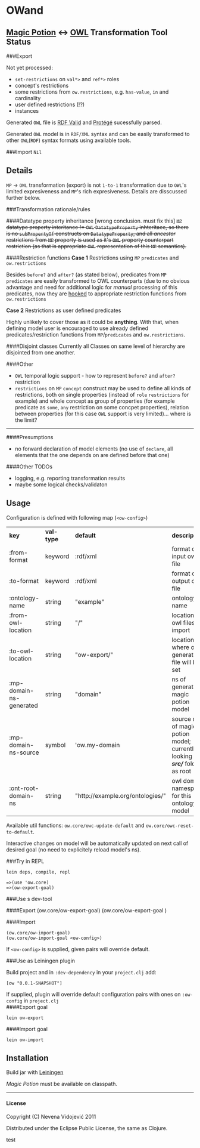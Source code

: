 OWand
=====
[Magic Potion][mp] <-> [OWL][owl] Transformation Tool
Status
------


###Export

Not yet processed:
	
* `set-restrictions` on `val*>` and `ref*>` roles
* concept's restrictions
* some restrictions from `ow.restrictions`, e.g. `has-value`, `in` and cardinality
* user defined restrictions (!?)
* instances

Generated `OWL` file is [RDF Valid][rdfv] and [Protégé][prot] sucessfully parsed.

Generated `OWL` model is in `RDF/XML` syntax and can be easily transformed to other `OWL`(`RDF`) syntax formats using available tools.

###Import
`Nil`
	
Details
----

`MP` -> `OWL` transformation (export) is not  `1-to-1` transformation due to `OWL`'s limited expresiveness and `MP`'s rich expresiveness. Details are disscussed further below.

###Transformation rationale/rules


####Datatype property inheritance [wrong conclusion. must fix this]
<s>
`MP` datatype property interitance != `OWL` `DatatypeProperty` inhteritace, so there is no `subPropertyOf` constructs on `DatatypeProperty`, and all *ancestor* restrictions from `MP` property is used as it's `OWL` property counterpart restriction (as that is appropriate `OWL` representation of this `MP` semantics).
</s>

####Restriction functions
**Case 1** Restrictions using `MP` `predicates` and `ow.restrictions`

Besides `before?` and `after?` (as stated below), predicates from `MP` `predicates` are easily transformed to OWL counterparts (due to no obvious advantage and need for additional logic for *manual* processing of this predicates, now they are [hooked][hook] to appropriate restriction functions from `ow.restrictions`

**Case 2** Restrictions as user defined predicates

Highly unlikely to cover those as it could be **anything**. With that, when defining model user is encouraged to use already defined predicates/restriction functions from `MP`/`predicates` and `ow.restrictions`.

####Disjoint classes
Currently all Classes on same level of hierarchy are disjointed from one another.

####Other

- `OWL` temporal logic support - how to represent `before?` and `after?` restriction
- `restrictions` on `MP` `concept` construct may be used to define all kinds of restrictions, both on single properties (instead of `role` `restrictions` for example) and whole concept as group of properties (for example predicate as `some`, `any` restriction on some concpet properties), relation between properties (for this case `OWL` support is very limited)... where is the limit?

---

####Presumptions
- no forward declaration of model elements (no use of `declare`, all elements that the one depends on are defined before that one)

####Other TODOs
- logging, e.g. reporting transformation results
- maybe some logical checks/validaton

Usage
-----

Configuration is defined with following map (`<ow-config>`)

<table>
<tr><td><b>key</b></td><td><b>val-type</b></td><td><b>default</b></td><td><b>description</b></td><td><b>now used</b></td></tr>

<tr><td>:from-format</td><td>keyword</td><td>:rdf/xml</td><td>format of input owl file</td><td>no</td></tr>
<tr><td>:to-format</td><td>keyword</td><td>:rdf/xml</td><td>format of output owl file</td><td>no</td></tr>
<tr><td>:ontology-name</td><td>string</td><td>"example"</td><td>ontology name</td><td>yes</td></tr>
<tr><td>:from-owl-location</td><td>string</td><td>"/"</td><td>location of owl files for import</td><td>no</td></tr>
<tr><td>:to-owl-location</td><td>string</td><td>"ow-export/"</td><td>location where owl generated file will be set</td><td>yes</td></tr>
<tr><td>:mp-domain-ns-generated</td><td>string</td><td>"domain"</td><td>ns of generated magic potion model </td><td>no</td></tr>
<tr><td>:mp-domain-ns-source</td><td>symbol</td><td>'ow.my-domain</td><td>source ns of magic potion model; currently looking in <i><b>src/</b></i> folder as root</td><td>yes</td></tr>
<tr><td>:ont-root-domain-ns</td><td>string</td><td>"http://example.org/ontologies/"</td><td>owl domain namespace for this ontology model</td><td>yes</td></tr>
</table>

Available util functions: `ow.core/owc-update-default` and `ow.core/owc-reset-to-default`.

Interactive changes on model will be automatically updated on next call of desired goal (no need to explicitely reload model's ns).

###Try in REPL

    lein deps, compile, repl

    =>(use 'ow.core)
    =>(ow-export-goal)

###Use s dev-tool

####Export
	(ow.core/ow-export-goal)
	(ow.core/ow-export-goal <ow-config>)

####Import
	
	(ow.core/ow-import-goal)
	(ow.core/ow-import-goal <ow-config>)

If `<ow-config>` is supplied, given pairs will override default.

###Use as Leiningen plugin

Build project and in `:dev-dependency` in your `project.clj` add:

    [ow "0.0.1-SNAPSHOT"]

If supplied, plugin will override default configuration pairs with ones on `:ow-config` in `project.clj`   
####Export goal

	lein ow-export

####Import goal

	lein ow-import

## Installation

Build jar with [Leiningen][lein]

*Magic Potion* must be available on classpath. 
<br/>

-----------
#### License

Copyright (C) Nevena Vidojević 2011

Distributed under the Eclipse Public License, the same as Clojure.


<s>test</s>


[lein]: https://github.com/technomancy/leiningen
[owconfig]: https://github.com/nevenavv/OWand/blob/master/src/ow/core.clj#L4
[rdfv]: http://www.w3.org/RDF/Validator
[prot]: http://protege.stanford.edu/
[mp]: http://www.uncomplicate.org/magicpotion
[owl]: http://www.w3.org/2007/OWL/wiki/OWL_Working_Group
[hook]: https://github.com/nevenavv/OWand/blob/master/src/ow/restrictions.clj#L198